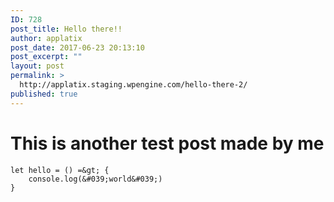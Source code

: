```yaml
---
ID: 728
post_title: Hello there!!
author: applatix
post_date: 2017-06-23 20:13:10
post_excerpt: ""
layout: post
permalink: >
  http://applatix.staging.wpengine.com/hello-there-2/
published: true
---
```

# This is another test post made by me

```
let hello = () =&gt; {
	console.log(&#039;world&#039;)
}
```